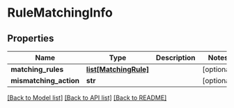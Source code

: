 # RuleMatchingInfo

## Properties
Name | Type | Description | Notes
------------ | ------------- | ------------- | -------------
**matching_rules** | [**list[MatchingRule]**](MatchingRule.md) |  | [optional] 
**mismatching_action** | **str** |  | [optional] 

[[Back to Model list]](../README.md#documentation-for-models) [[Back to API list]](../README.md#documentation-for-api-endpoints) [[Back to README]](../README.md)


